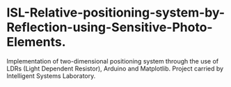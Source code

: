 # ISL-Relative-positioning-system-by-Reflection-using-Sensitive-Photo-Elements.
Implementation of two-dimensional positioning system through the use of LDRs (Light Dependent Resistor), Arduino and Matplotlib. Project carried by Intelligent Systems Laboratory.

